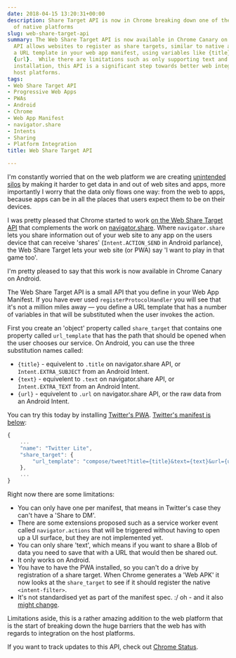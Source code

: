 ```yaml
---
date: 2018-04-15 13:20:31+00:00
description: Share Target API is now in Chrome breaking down one of the last silos
  of native platforms
slug: web-share-target-api
summary: The Web Share Target API is now available in Chrome Canary on Android.  This
  API allows websites to register as share targets, similar to native apps.  You declare
  a URL template in your web app manifest, using variables like {title}, {text}, and
  {url}.  While there are limitations such as only supporting text and requiring PWA
  installation, this API is a significant step towards better web integration with
  host platforms.
tags:
- Web Share Target API
- Progressive Web Apps
- PWAs
- Android
- Chrome
- Web App Manifest
- navigator.share
- Intents
- Sharing
- Platform Integration
title: Web Share Target API

---
```


I'm constantly worried that on the web platform we are creating [unintended
silos](/unintended-silos) by making it harder to get data in and out of web
sites and apps, more importantly I worry that the data only flows one way: from
the web to apps, because apps can be in all the places that users expect them to
be on their devices.

I was pretty pleased that Chrome started to work [on the Web Share Target
API](/breaking-down-silos-with-share-target-api) that complements the work on
[navigator.share](/navigator.share). Where `navigator.share` lets you share
information out of your web site to any app on the users device that can
receive 'shares' (`Intent.ACTION_SEND` in Android parlance), the Web Share Target
lets your web site (or PWA) say 'I want to play in that game too'.

I'm pretty pleased to say that this work is now available in Chrome Canary on
Android.

The Web Share Target API is a small API that you define in your Web App
Manifest. If you have ever used `registerProtocolHandler` you will see that it's
not a million miles away &mdash; you define a URL template that has a number of
variables in that will be substituted when the user invokes the action. 

First you create an 'object' property called `share_target` that contains one
property called `url_template` that has the path that should be opened when the
user chooses our service. On Android, you can use the three substitution names
called:
 
* `{title}` - equivelent to `.title` on navigator.share API, or
  `Intent.EXTRA_SUBJECT` from an Android Intent.
* `{text}` - equivelent to `.text` on navigator.share API, or
  `Intent.EXTRA_TEXT` from an Android Intent.
* `{url}` - equivelent to `.url` on navigator.share API, or the raw data from an
  Android Intent.

You can try this today by installing [Twitter's
PWA](https://mobile.twitter.com/). [Twitter's manifest is
below](https://mobile.twitter.com/manifest.json):

```javascript
{
    ...
    "name": "Twitter Lite",
    "share_target": {
        "url_template": "compose/tweet?title={title}&text={text}&url={url}"
    },
    ...
}
```

Right now there are some limitations:

* You can only have one per manifest, that means in Twitter's case they can't
  have a 'Share to DM'.
* There are some extensions proposed such as a service worker event called
  `navigator.actions` that will be triggered without having to open up a UI
  surface, but they are not implemented yet.
* You can only share 'text', which means if you want to share a Blob of data you
  need to save that with a URL that would then be shared out.
* It only works on Android.
* You have to have the PWA installed, so you can't do a drive by registration of
  a share target. When Chrome generates a 'Web APK' it now looks at the
  `share_target` to see if it should register the native `<intent-filter>`.
* It's not standardised yet as part of the manifest spec. :/ oh - and it also 
  [might change](https://github.com/w3ctag/design-reviews/issues/221#issuecomment-376717885).

Limitations aside, this is a rather amazing addition to the web platform that is
the start of breaking down the huge barriers that the web has with regards to
integration on the host platforms.

If you want to track updates to this API, check out [Chrome Status](https://www.chromestatus.com/feature/5662315307335680).
